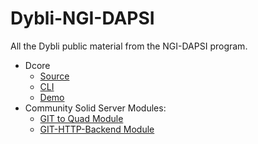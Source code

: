 # Dybli-NGI-DAPSI

All the Dybli public material from the NGI-DAPSI program. 

- Dcore
  - [Source](https://github.com/ColombaLink/dcore/tree/master/core)
  - [CLI](https://github.com/ColombaLink/dcore/tree/master/cli)
  - [Demo](https://github.com/ColombaLink/dcore/tree/master/cli/demo)
- Community Solid Server Modules:
  - [GIT to Quad Module](https://github.com/ColombaLink/solid-css-git-to-quad-module)
  - [GIT-HTTP-Backend Module](https://github.com/ColombaLink/solid-css-git-http-backend-module)
